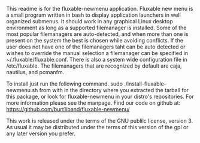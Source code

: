 This readme is for the fluxable-newmenu application.
Fluxable new menu is a small program written in bash to display application launchers in well organized submenus.
It should work in any graphical Linux desktop environment as long as a supported filemanager is installed.
Some of the most popular filemanagers are auto-detected, and when more than one is present on the system the best is chosen while avoiding conflicts.
If the user does not have one of the filemanagers taht can be auto detected or wishes to override the manual selection a filemanager can be specified in 
~/.fluxable/fluxable.conf.
There is also a system wide configuration file in /etc/fluxable.
The filemanagers that are recognized by default are caja, nautilus, and pcmanfm.

To install just run the following command.
sudo ./install-fluxable-newmenu.sh
from with in the directory where you extracted the tarball for this package,
or look for fluxable-newmenu in your distro's repositories.
For more information please see the manpage.
Find our code on github at:
https://github.com/burt1iband/fluxable-newmenu/

This work is released under the terms of the GNU publilc license, version 3.
As usual it may be distributed under the terms of this version of the gpl or any later version you prefer.
